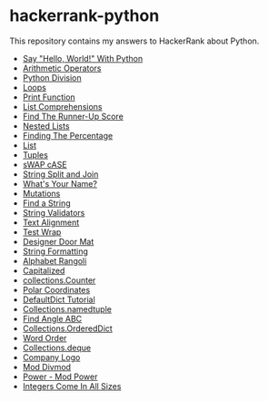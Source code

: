 # hackerrank-python
This repository contains my answers to HackerRank about Python.  

* [Say "Hello, World!" With Python](https://github.com/jairavelasco/hackerrank-python/blob/main/say_hello_world_with_python.py)
* [Arithmetic Operators](https://github.com/jairavelasco/hackerrank-python/blob/main/arithmetic_operators.py)
* [Python Division](https://github.com/jairavelasco/hackerrank-python/blob/main/Python_Division.py)
* [Loops](https://github.com/jairavelasco/hackerrank-python/blob/main/Python_Loops.py)
* [Print Function](https://github.com/jairavelasco/hackerrank-python/blob/main/Python_PrintFunction.py)
* [List Comprehensions](https://github.com/jairavelasco/hackerrank-python/blob/main/Python_List_Comprehension.py)
* [Find The Runner-Up Score](https://github.com/jairavelasco/hackerrank-python/blob/main/Python_Find_The_Runner_Up_Score.py)
* [Nested Lists](https://github.com/jairavelasco/hackerrank-python/blob/main/Python_Nested_List.py)
* [Finding The Percentage](https://github.com/jairavelasco/hackerrank-python/blob/main/Python_Finding_The_Percentage.py)
* [List](https://github.com/jairavelasco/hackerrank-python/blob/main/Python_List.py)
* [Tuples](https://github.com/jairavelasco/hackerrank-python/blob/main/Python_Tuples.py)
* [sWAP cASE]()
* [String Split and Join]()
* [What's Your Name?]()
* [Mutations]()
* [Find a String]()
* [String Validators]()
* [Text Alignment]()
* [Test Wrap]()
* [Designer Door Mat]()
* [String Formatting]()
* [Alphabet Rangoli]()
* [Capitalized]()
* [collections.Counter]()
* [Polar Coordinates]()
* [DefaultDict Tutorial]()
* [Collections.namedtuple]()
* [Find Angle ABC]()
* [Collections.OrderedDict]()
* [Word Order]()
* [Collections.deque]()
* [Company Logo]()
* [Mod Divmod]()
* [Power - Mod Power]()
* [Integers Come In All Sizes]()
